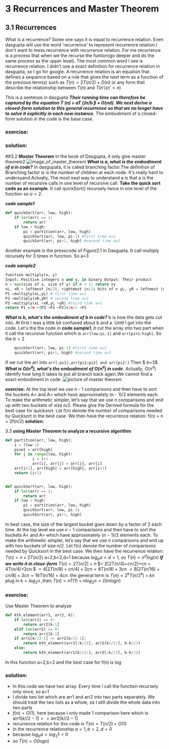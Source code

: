 # 3 **Recurrences and Master Theorem**

## 3.1 **Recurrences**

What is a recurrence? Some one says it is equal to recurrence relation. Even dasgupta will use the word 'recurrence' to represent recurrence relation.I don't want to mess recurrence with recurrence relation. For me recurrence is a process that when we  the recurse the funtion(go deeper and do the same process as the upper level). 
The most common word I see is recurrence relation. I didn't see a exact definition for recurrence relation in dasgupta, so I go for google.
A recurrence relation is an equation that defines a sequence based on a rule that gives the next term as a function of the previous term(s) such as $T(n)=2T(n/2)+O(n)$ or any form that describe the relationship between $T(n)$ and $T(n') (n'< n)$

This is a sentense in dasgupta
**_Their running time can therefore be captured by the equation T (n) = aT (⌈n/b⌉) + O(nd). We next derive a closed-form solution to this general recurrence so that we no longer have to solve it explicitly in each new instance._**
The embodiment of a closed-form solution in the code is the base case.

### **exercise:**

<your write up goes here>

### **solution:**
<your write up goes here>

##3.2 **Master Theorem**
In the book of Dasgupta, it only give master theorem2 
![image_of_master_theorem](/assets/master_theorem.png)
***What is a, what is the embodiment of a in code?***
In dasgupata, it is called branching factor.The definition of Branching factor is is the number of children at each node. It's really hard to undersyand.Actually, The most east way to understand a is that a is the number of recursive calls in one level of recursive call. **Take the quick sort code as an example**. It call quickSort() recursely twice in one level of the function so $a=2$.

***code sample1***
```python
def quickSort(arr, low, high):
    if len(arr) == 1:
        return arr
    if low < high:
        pi = partition(arr, low, high)
        quickSort(arr, low, pi-1) #first time a=1
        quickSort(arr, pi+1, high) #second time a=2
```
Another example is the presocode of $Figure 2.1$ in Dasgupta. It call multiply recursely for 3 times in function. So a=3

***code sample2***
```python
function multiply(x, y)
Input: Positive integers x and y, in binary Output: Their product
n = max(size of x, size of y) if n = 1: return xy
xL, xR = leftmost ⌈n/2⌉, rightmost ⌊n/2⌋ bits of x yL, yR = leftmost ⌈n/2⌉, rightmost ⌊n/2⌋ bits of y
P1 =multiply(xL,yL) # first time a=1
P2 =multiply(xR,yR) # second time a=2
P3 =multiply(xL +xR,yL +yR) #third time a=3
return P1 ×2n +(P3 −P1 −P2)×2n/2 +P2
```
***What is b, what's the embodiment of b in code?***
b is  how the data gets cut into. At first I was a little bit confused about b and a. Until I got into the code. Let's the the code in **code sample1**, it cut the array into two part when it call the recursive function which is ```arr[low:pi-1]``` and ```arr[pi+1:high]```. So the $b=2$
```python
    quickSort(arr, low, pi-1) #first time a=1
    quickSort(arr, pi+1, high) #second time a=2
```

If we cut the arr into ```arr[:pi1],arr[pi1:pi2] and arr[pi2:]``` Then $ b=3$
***What is $O(n^d)$, what's the embodiment of $O(n^d)$ in code.***
Actually, $O(n^d)$ identify how long it takes to put all branch back again.We cannot find a exact embodiment in code.
![picture of master theorem](/assets/picture_of_master_theorem.png) 

**exercise:**
At the top level we use n - 1 comparisons and then have to sort the buckets A< and A> which have approximately (n - 1)/2 elements each. To make the arithmetic simpler, let’s say that we use n comparisons and end up with two buckets of size n/2.
Please give the Derived formula for the best case for quicksort.
Let f(n) denote the number of comparisons needed by Quicksort in the best case. We then have the recurrence relation:
f(n) = n + 2f(n/2)
**solution:**

3.3 **using Master Theorem to analyze a recursive algorithm**
```python
def partition(arr, low, high):
    i = (low-1)
    pivot = arr[high]
    for j in range(low, high):
            i = i+1
            arr[i], arr[j] = arr[j], arr[i]
    arr[i+1], arr[high] = arr[high], arr[i+1]  
    return (i+1)


def quickSort(arr, low, high):
    if len(arr) == 1:
        return arr
    if low < high:
        pi = partition(arr, low, high)
        quickSort(arr, low, pi-1)
        quickSort(arr, pi+1, high)
```
In best case, the size of the largest bucket goes down by a factor of 2 each time.
At the top level we use $n - 1$ comparisons and then have to sort the buckets A< and A> which have approximately $(n - 1)/2$ elements each. To make the arithmetic simpler, let’s say that we use n comparisons and end up with two buckets of size $n/2$.
Let f(n) denote the number of comparisons needed by Quicksort in the best case. We then have the recurrence relation: $T(n) = n + 2T(n/2)$
a=2,b=2,d=1 because $log{_b}{a}=d=1$, so $T(n)=n^dlog(n)$
***If we write it in close-form***
$T(n) = 2T(n/2)+n$
$= 2[2T(n/4)+cn/2]+cn = 4T(n/4)+2cn $
$= 4[2T(n/8)+cn/4]+2cn = 8T(n/8)+3cn$
$= 8[2T (n/16) + cn/8] + 3cn = 16T (n/16) + 4cn.$
the general term is $T(n) =2^kT(n/2^k) + kn$
plug in  $k = log{_2}{n}$ ,then $T(n)=nT(1)+nlog{_2}{n}=O(nlog{n})$

### **exercise:**
Use Master Theorem to analyze
```python
def kth_element(arr1, arr2, k):
    if len(arr1) == 0:
        return arr2[k-1]
    elif len(arr2) == 0:
        return arr1[k-1]
    if arr1[k//2-1] >= arr2[k//2-1]:
        return kth_element(arr1[:k//2], arr2[k//2:], k-k//2)
    else:
        return kth_element(arr1[k//2:], arr2[:k//2], k-k//2)
```
In this function a=2,b=2 and the best case for f(n) is log

### **solution:**
- In this code we have two array.  Every time I call the function recursely only once, so a=1
- I divide two list which are arr1 and arr2 into two parts separately. We should treat the two lists as a whole, so I still divide the whole data into two parts
- $f(n)=O(1)$, here because I only made 1 comparison here which is  $arr1[k//2-1] >= arr2[k//2-1]$
- recurrence relation for this code is $T(n)=T(n/2)+O(1)$
- In the recurrence relationship $a=1,b=2,d=0$
- because $log{_b}{a}=log{_2}{1}=0$
- so $T(n)=O(logn)$